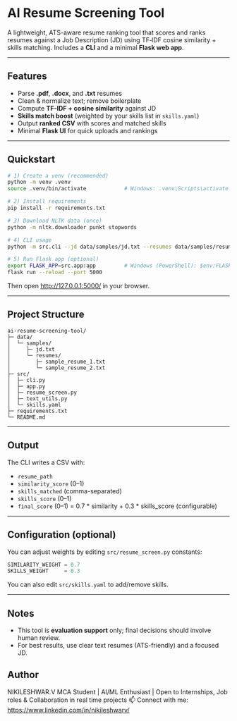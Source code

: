 # AI Resume Screening Tool

A lightweight, ATS-aware resume ranking tool that scores and ranks resumes against a Job Description (JD) using TF‑IDF cosine similarity + skills matching. 
Includes a **CLI** and a minimal **Flask web app**.

---

## Features
- Parse **.pdf**, **.docx**, and **.txt** resumes
- Clean & normalize text; remove boilerplate
- Compute **TF-IDF + cosine similarity** against JD
- **Skills match boost** (weighted by your skills list in `skills.yaml`)
- Output **ranked CSV** with scores and matched skills
- Minimal **Flask UI** for quick uploads and rankings

---

## Quickstart

```bash
# 1) Create a venv (recommended)
python -m venv .venv
source .venv/bin/activate            # Windows: .venv\Scripts\activate

# 2) Install requirements
pip install -r requirements.txt

# 3) Download NLTK data (once)
python -m nltk.downloader punkt stopwords

# 4) CLI usage
python -m src.cli --jd data/samples/jd.txt --resumes data/samples/resumes --out results.csv

# 5) Run Flask app (optional)
export FLASK_APP=src.app:app         # Windows (PowerShell): $env:FLASK_APP="src.app:app"
flask run --reload --port 5000
```

Then open http://127.0.0.1:5000/ in your browser.

---

## Project Structure

```
ai-resume-screening-tool/
├─ data/
│  └─ samples/
│     ├─ jd.txt
│     └─ resumes/
│        ├─ sample_resume_1.txt
│        └─ sample_resume_2.txt
├─ src/
│  ├─ cli.py
│  ├─ app.py
│  ├─ resume_screen.py
│  ├─ text_utils.py
│  └─ skills.yaml
├─ requirements.txt
└─ README.md
```

---

## Output

The CLI writes a CSV with:
- `resume_path`
- `similarity_score` (0–1)
- `skills_matched` (comma-separated)
- `skills_score` (0–1)
- `final_score` (0–1) = 0.7 * similarity + 0.3 * skills_score (configurable)

---

## Configuration (optional)

You can adjust weights by editing `src/resume_screen.py` constants:
```python
SIMILARITY_WEIGHT = 0.7
SKILLS_WEIGHT     = 0.3
```

You can also edit `src/skills.yaml` to add/remove skills.

---

## Notes
- This tool is **evaluation support** only; final decisions should involve human review.
- For best results, use clear text resumes (ATS-friendly) and a focused JD.

## Author
NIKILESHWAR.V MCA Student | AI/ML Enthusiast | Open to Internships, Job roles & Collaboration in real time projects 📫 Connect with me: https://www.linkedin.com/in/nikileshwarv/
